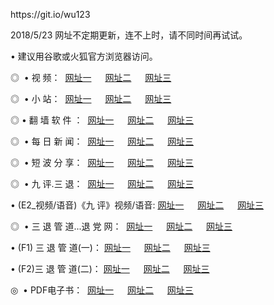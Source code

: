 <p>https://git.io/wu123<p>
<p>2018/5/23 网址不定期更新，连不上时，请不同时间再试试。
<p>• 建议用谷歌或火狐官方浏览器访问。
<p>◎  • 视 频： 
<a href="http://co.falcongreen.com/tv/" target="_blank">网址一</a> 　 
<a href="http://hc.hatenboer.org/9018.html" target="_blank">网址二</a> 　 
<a href="http://hc.hatenboer.org/9449.html" target="_blank">网址三</a></p>
<p>◎ </span>  •  小 站：  
<a href="http://co.falcongreen.com/" target="_blank">网址一</a> 　 
<a href="http://hc.hatenboer.org/" target="_blank">网址二</a> 　 
<a href="http://hc.hatenboer.org/read/" target="_blank">网址三</a></p>
<p>◎  • 翻 墙 软 件 ：  
<a href="http://co.falcongreen.com/ff/" target="_blank">网址一</a> 　 
<a href="http://hc.hatenboer.org/s/read/a1_nd.html" target="_blank">网址二</a> 　 
<a href="http://hc.hatenboer.org/ff/index.html" target="_blank">网址三</a></p>
<p>◎ </span>  • 每 日 新 闻：  
<a href="http://co.falcongreen.com/day/" target="_blank">网址一</a> 　 
<a href="http://hc.hatenboer.org/day/" target="_blank">网址二</a> 　 
<a href="http://hc.hatenboer.org/day/index.html" target="_blank">网址三</a></p>
<p>◎ </span>  • 短 波 分 享：  
<a href="http://co.falcongreen.com/h/" target="_blank">网址一</a> 　 
<a href="http://hc.hatenboer.org/h/" target="_blank">网址二</a> 　 
<a href="http://hc.hatenboer.org/h/index.html" target="_blank">网址三</a></p>
<p>◎   • 九 评.三 退：  
<a href="http://co.falcongreen.com/t/" target="_blank">网址一</a> 　 
<a href="http://hc.hatenboer.org/v2/index.html" target="_blank">网址二</a> 　 
<a href="http://hc.hatenboer.org/tt/index.html" target="_blank">网址三</a> 　</p>
<p>  • (E2_视频/语音)《九 评》视频/语音: 
<a href="http://hc.hatenboer.org/7738.html" target="_blank">网址一</a> 　 
<a href="http://hc.hatenboer.org/7614.html" target="_blank">网址二</a> 　 
<a href="http://hc.hatenboer.org/7633.html" target="_blank">网址三</a></p>
<p>◎   • 三 退 管 道...退 党 网：  
<a href="http://co.falcongreen.com/go/td1.html" target="_blank">网址一</a> 　 
<a href="http://hc.hatenboer.org/go/td2.html" target="_blank">网址二</a> 　 
<a href="http://hc.hatenboer.org/go/td3.html" target="_blank">网址三</a></p>
<p>  • (F1) 三 退 管 道(一)： 
<a href="http://co.falcongreen.com/dd/" target="_blank">网址一</a> 　 
<a href="http://hc.hatenboer.org/s/read/a1_tdx.html" target="_blank">网址二</a> 　 
<a href="http://hc.hatenboer.org/dd/" target="_blank">网址三</a></p>
<p>  • (F2)三 退 管 道(二)： 
<a href="http://hc.hatenboer.org/d/" target="_blank">网址一</a> 　 
<a href="http://co.falcongreen.com/d/index.html" target="_blank">网址二</a> 　 
<a href="http://hc.hatenboer.org/d/" target="_blank">网址三</a></p>
<p>◎   • PDF电子书：  
<a href="http://co.falcongreen.com/p/" target="_blank">网址一</a> 　 
<a href="http://hc.hatenboer.org/p/index.html" target="_blank">网址二</a> 　 
<a href="http://hc.hatenboer.org/p/" target="_blank">网址三</a></p>
